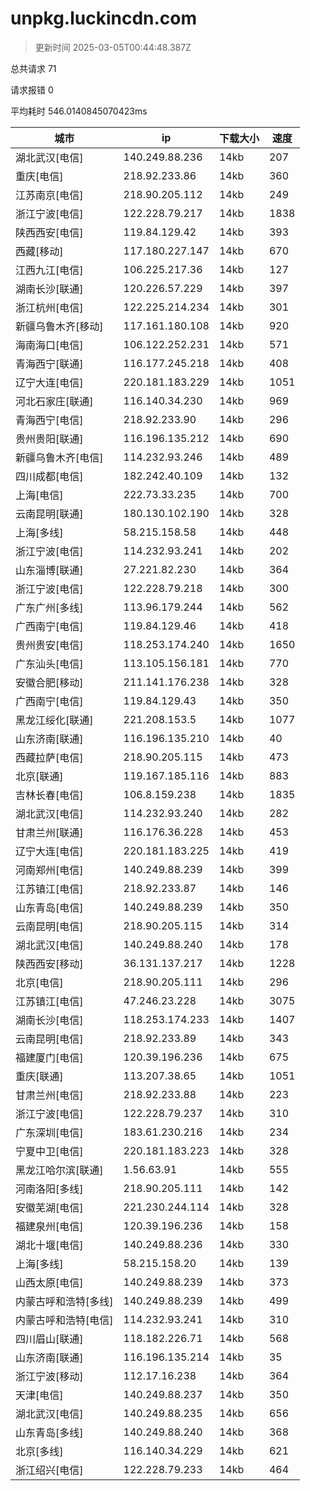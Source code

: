 
  # unpkg.luckincdn.com

  > 更新时间 2025-03-05T00:44:48.387Z
  
  总共请求 71

  请求报错 0

  平均耗时 546.0140845070423ms

|城市|ip|下载大小|速度|
|-----|----------|---|---|
|湖北武汉[电信]|140.249.88.236|14kb|207|
|重庆[电信]|218.92.233.86|14kb|360|
|江苏南京[电信]|218.90.205.112|14kb|249|
|浙江宁波[电信]|122.228.79.217|14kb|1838|
|陕西西安[电信]|119.84.129.42|14kb|393|
|西藏[移动]|117.180.227.147|14kb|670|
|江西九江[电信]|106.225.217.36|14kb|127|
|湖南长沙[联通]|120.226.57.229|14kb|397|
|浙江杭州[电信]|122.225.214.234|14kb|301|
|新疆乌鲁木齐[移动]|117.161.180.108|14kb|920|
|海南海口[电信]|106.122.252.231|14kb|571|
|青海西宁[联通]|116.177.245.218|14kb|408|
|辽宁大连[电信]|220.181.183.229|14kb|1051|
|河北石家庄[联通]|116.140.34.230|14kb|969|
|青海西宁[电信]|218.92.233.90|14kb|296|
|贵州贵阳[联通]|116.196.135.212|14kb|690|
|新疆乌鲁木齐[电信]|114.232.93.246|14kb|489|
|四川成都[电信]|182.242.40.109|14kb|132|
|上海[电信]|222.73.33.235|14kb|700|
|云南昆明[联通]|180.130.102.190|14kb|328|
|上海[多线]|58.215.158.58|14kb|448|
|浙江宁波[电信]|114.232.93.241|14kb|202|
|山东淄博[联通]|27.221.82.230|14kb|364|
|浙江宁波[电信]|122.228.79.218|14kb|300|
|广东广州[多线]|113.96.179.244|14kb|562|
|广西南宁[电信]|119.84.129.46|14kb|418|
|贵州贵安[电信]|118.253.174.240|14kb|1650|
|广东汕头[电信]|113.105.156.181|14kb|770|
|安徽合肥[移动]|211.141.176.238|14kb|328|
|广西南宁[电信]|119.84.129.43|14kb|350|
|黑龙江绥化[联通]|221.208.153.5|14kb|1077|
|山东济南[联通]|116.196.135.210|14kb|40|
|西藏拉萨[电信]|218.90.205.115|14kb|473|
|北京[联通]|119.167.185.116|14kb|883|
|吉林长春[电信]|106.8.159.238|14kb|1835|
|湖北武汉[电信]|114.232.93.240|14kb|282|
|甘肃兰州[联通]|116.176.36.228|14kb|453|
|辽宁大连[电信]|220.181.183.225|14kb|419|
|河南郑州[电信]|140.249.88.239|14kb|399|
|江苏镇江[电信]|218.92.233.87|14kb|146|
|山东青岛[电信]|140.249.88.239|14kb|350|
|云南昆明[电信]|218.90.205.115|14kb|314|
|湖北武汉[电信]|140.249.88.240|14kb|178|
|陕西西安[移动]|36.131.137.217|14kb|1228|
|北京[电信]|218.90.205.111|14kb|296|
|江苏镇江[电信]|47.246.23.228|14kb|3075|
|湖南长沙[电信]|118.253.174.233|14kb|1407|
|云南昆明[电信]|218.92.233.89|14kb|343|
|福建厦门[电信]|120.39.196.236|14kb|675|
|重庆[联通]|113.207.38.65|14kb|1051|
|甘肃兰州[电信]|218.92.233.88|14kb|223|
|浙江宁波[电信]|122.228.79.237|14kb|310|
|广东深圳[电信]|183.61.230.216|14kb|234|
|宁夏中卫[电信]|220.181.183.223|14kb|328|
|黑龙江哈尔滨[联通]|1.56.63.91|14kb|555|
|河南洛阳[多线]|218.90.205.111|14kb|142|
|安徽芜湖[电信]|221.230.244.114|14kb|328|
|福建泉州[电信]|120.39.196.236|14kb|158|
|湖北十堰[电信]|140.249.88.236|14kb|330|
|上海[多线]|58.215.158.20|14kb|139|
|山西太原[电信]|140.249.88.239|14kb|373|
|内蒙古呼和浩特[多线]|140.249.88.239|14kb|499|
|内蒙古呼和浩特[电信]|114.232.93.241|14kb|310|
|四川眉山[联通]|118.182.226.71|14kb|568|
|山东济南[联通]|116.196.135.214|14kb|35|
|浙江宁波[移动]|112.17.16.238|14kb|364|
|天津[电信]|140.249.88.237|14kb|350|
|湖北武汉[电信]|140.249.88.235|14kb|656|
|山东青岛[多线]|140.249.88.240|14kb|368|
|北京[多线]|116.140.34.229|14kb|621|
|浙江绍兴[电信]|122.228.79.233|14kb|464|

  